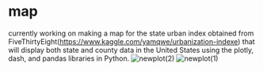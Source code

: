 # map
currently working on making a map for the state urban index obtained from FiveThirtyEight(https://www.kaggle.com/yamqwe/urbanization-indexe) that will display both state and county data in the United States using the plotly, dash, and pandas libraries in Python. 
![newplot(2)](https://user-images.githubusercontent.com/63558447/154823301-b5ce7209-fee0-483b-881a-70e490e02473.png)
![newplot(1)](https://user-images.githubusercontent.com/63558447/154823166-6932af3a-0124-41de-bf80-c258dbd34b4f.png)

